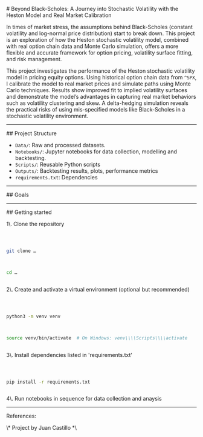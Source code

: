 \# Beyond Black-Scholes: A Journey into Stochastic Volatility with the Heston Model and Real Market Calibration



In times of market stress, the assumptions behind Black-Scholes (constant volatility and log-normal price distribution) start to break down. This project is an exploration of how the Heston stochastic volatility model, combined with real option chain data and Monte Carlo simulation, offers a more flexible and accurate framework for option pricing, volatility surface fitting, and risk management.



This project investigates the performance of the Heston stochastic volatility model in pricing equity options. Using historical option chain data from `^SPX`, I calibrate the model to real market prices and simulate paths using Monte Carlo techniques. Results show improved fit to implied volatility surfaces and demonstrate the model’s advantages in capturing real market behaviors such as volatility clustering and skew. A delta-hedging simulation reveals the practical risks of using mis-specified models like Black-Scholes in a stochastic volatility environment.



---



\## Project Structure



* `Data/`: Raw and processed datasets.
* `Notebooks/`: Jupyter notebooks for data collection, modelling and backtesting.
* `Scripts/`: Reusable Python scripts
* `Outputs/`: Backtesting results, plots, performance metrics
* `requirements.txt`: Dependencies



---



\## Goals



---



\## Getting started



1\\. Clone the repository



```bash



git clone …



cd …



```



2\\. Create and activate a virtual environment (optional but recommended)



```bash



python3 -m venv venv



source venv/bin/activate  # On Windows: venv\\\\Scripts\\\\activate



```

3\\. Install dependencies listed in 'requirements.txt'



```bash 



pip install -r requirements.txt



```



4\\. Run notebooks in sequence for data collection and anaysis



---



References:





\\\* Project by Juan Castillo \*\\

